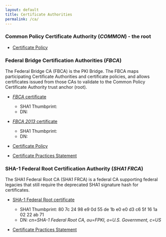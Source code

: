 ```yaml
---
layout: default
title: Certificate Authorities
permalink: /ca/
---
```



### Common Policy Certificate Authority (_COMMON_) - the root 
* [Certificate Policy](http://www.idmanagement.gov/sites/default/files/documents/FCPCA%20CP%20v1%2024.pdf" "Download the federal Common Policy Certificate Policy")


### Federal Bridge Certification Authorities (_FBCA_)
The Federal Bridge CA (FBCA) is the PKI Bridge.   The FBCA maps participating Certificate Authorities and 
certificate policies, and allows certificates issued from those CAs to validate to the Common Policy Certificate Authority trust anchor (root).

* [_FBCA_ certificate](http://http.fpki.gov/bridge/fbca.crt "Download the FBCA Certificate")
  * SHA1 Thumbprint:
  * DN:

* [_FBCA 2013_ certificate](http://http.fpki.gov/bridge/fbca2013.crt "Download the FBCA 2013 Certificate")
  * SHA1 Thumbprint:
  * DN:

* [Certificate Policy](http://www.idmanagement.gov/sites/default/files/documents/FBCA%20Certificate%20Policy%20v2.27.pdf "Download the Federal Bridge Certificate Authority Certificate Policy")
* [Certificate Practices Statement](http://www.idmanagement.gov/sites/default/files/documents/CPS%20FPKI%20v4-6%2020150615-Clean%20Final_v2_redacted.pdf "Download the Federal Bridge Certificate Authority Certificate Practices Statement")

### SHA-1 Federal Root Certification Authority (_SHA1 FRCA_)
The SHA1 Federal Root CA (SHA1 FRCA) is a federal CA supporting federal legacies
that still require the deprecated SHA1 signature hash for certificates.

* [SHA-1 Federal Root certificate](http://http.fpki.gov/sha1frca/sha1frca.crt "Download the SHA-1 Federal Root Certificate")
  * SHA1 Thumbprint: 80 7c 24 98 e9 0d 55 de 1b e0 e0 d3 c6 5f 16 1a 02 22 ab 71
  * DN: _cn=SHA-1 Federal Root CA, ou=FPKI, o=U.S. Government, c=US_

*  [Certificate Practices Statement]()

